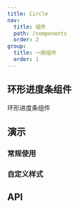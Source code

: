 ```yaml
---
title: Circle
nav:
  title: 组件
  path: /components
  order: 2
group:
  title: 一般组件
  order: 1
---
```


## 环形进度条组件

环形进度条组件

## 演示

### 常规使用

<code src="../demo/circle/demo1.tsx"></code>

### 自定义样式

<code src="../demo/circle/demo2.tsx"></code>

## API

<API id="Circle"></API>
